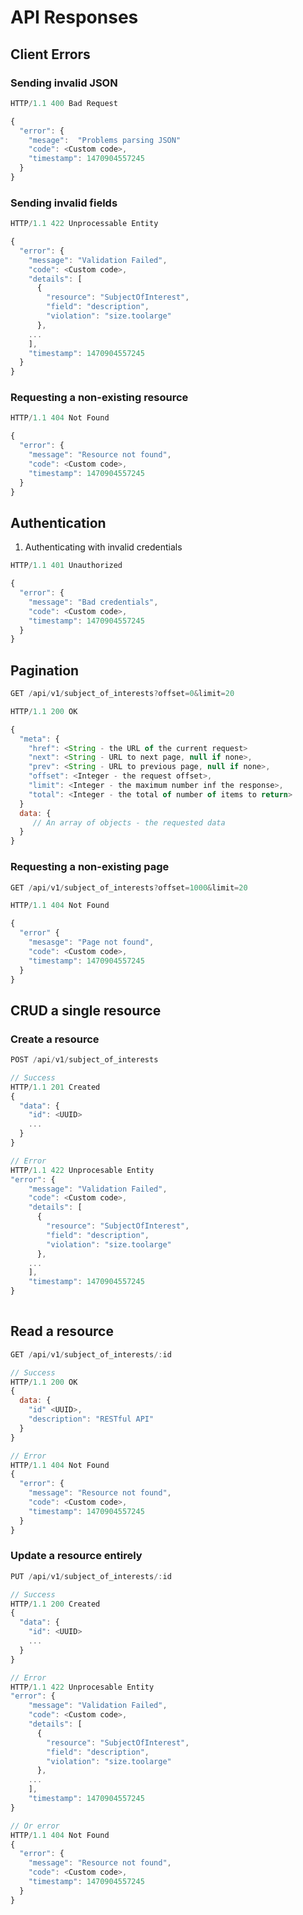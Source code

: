 # API Responses

## Client Errors

### Sending invalid JSON  

```javascript
HTTP/1.1 400 Bad Request

{
  "error": {
    "mesage":  "Problems parsing JSON"
    "code": <Custom code>,
    "timestamp": 1470904557245
  }
}

```
### Sending invalid fields

```javascript
HTTP/1.1 422 Unprocessable Entity

{
  "error": {
    "message": "Validation Failed",
    "code": <Custom code>,
    "details": [
      {
        "resource": "SubjectOfInterest",
        "field": "description",
        "violation": "size.toolarge"
      },
    ...
    ],
    "timestamp": 1470904557245
  }
}  
```
### Requesting a non-existing resource

```javascript
HTTP/1.1 404 Not Found

{
  "error": {
    "message": "Resource not found",
    "code": <Custom code>,
    "timestamp": 1470904557245
  }
}
```
## Authentication 
1. Authenticating with invalid credentials

```javascript
HTTP/1.1 401 Unauthorized

{
  "error": {
    "message": "Bad credentials",
    "code": <Custom code>,
    "timestamp": 1470904557245
  }
}
```

## Pagination

```javascript
GET /api/v1/subject_of_interests?offset=0&limit=20

HTTP/1.1 200 OK

{
  "meta": {
    "href": <String - the URL of the current request>
    "next": <String - URL to next page, null if none>,
    "prev": <String - URL to previous page, null if none>,
    "offset": <Integer - the request offset>,
    "limit": <Integer - the maximum number inf the response>,
    "total": <Integer - the total of number of items to return>
  }
  data: {
     // An array of objects - the requested data 
  }
}
```

### Requesting a non-existing page

```javascript
GET /api/v1/subject_of_interests?offset=1000&limit=20

HTTP/1.1 404 Not Found

{
  "error" {
    "mesasge": "Page not found",
    "code": <Custom code>,
    "timestamp": 1470904557245
  }
}

```

## CRUD a single resource 

### Create a resource


```javascript
POST /api/v1/subject_of_interests

// Success
HTTP/1.1 201 Created
{
  "data": {
    "id": <UUID>
    ...
  }
}  

// Error
HTTP/1.1 422 Unprocesable Entity
"error": {
    "message": "Validation Failed",
    "code": <Custom code>,
    "details": [
      {
        "resource": "SubjectOfInterest",
        "field": "description",
        "violation": "size.toolarge"
      },
    ...
    ],
    "timestamp": 1470904557245
}
  
```

## Read a resource

```javascript
GET /api/v1/subject_of_interests/:id

// Success
HTTP/1.1 200 OK
{
  data: {
    "id" <UUID>,
    "description": "RESTful API"
  }
}

// Error
HTTP/1.1 404 Not Found
{
  "error": {
    "message": "Resource not found",
    "code": <Custom code>,
    "timestamp": 1470904557245
  }
}

```

### Update a resource entirely

```javascript
PUT /api/v1/subject_of_interests/:id

// Success
HTTP/1.1 200 Created
{
  "data": {
    "id": <UUID>
    ...
  }
}  

// Error
HTTP/1.1 422 Unprocesable Entity
"error": {
    "message": "Validation Failed",
    "code": <Custom code>,
    "details": [
      {
        "resource": "SubjectOfInterest",
        "field": "description",
        "violation": "size.toolarge"
      },
    ...
    ],
    "timestamp": 1470904557245
}

// Or error
HTTP/1.1 404 Not Found
{
  "error": {
    "message": "Resource not found",
    "code": <Custom code>,
    "timestamp": 1470904557245
  }
}
```




